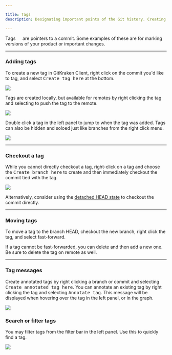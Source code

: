 ```yaml
---

title: Tags
description: Designating important points of the Git history. Creating Tags in GitKraken Client on commits is easy with the graph.

---
```


Tags <em class='context-menu'><img style='translate:rotate(180deg);height:1em;' src='/img/documentation/icons/gk-tag-icon.svg'></em> are pointers to a commit.  Some examples of these are for marking versions of your product or important changes.

***
### Adding tags

To create a new tag in GitKraken Client, right click on the commit you'd like to tag, and select <kbd>Create tag here</kbd> at the bottom.  

<img src="/img/documentation/repositories/tags/add-tag.png" srcset="/img/documentation/repositories/tags/add-tag.png" class="img-bordered img-responsive center">


Tags are created locally, but available for remotes by right clicking the tag and selecting to push the tag to the remote.

<img src="/img/documentation/repositories/tags/tag-remote.png" srcset="/img/documentation/repositories/tags/tag-remote.png" class="img-bordered img-responsive center">

Double click a tag in the left panel to jump to when the tag was added.  Tags can also be hidden and soloed just like branches from the right click menu.

<img src="/img/documentation/repositories/tags/tag-right.png" srcset="/img/documentation/repositories/tags/tag-right.png" class="img-bordered img-responsive center">

***

### Checkout a tag

While you cannot directly checkout a tag, right-click on a tag and choose the <kbd>Create branch here</kbd> to create and then immediately checkout the commit tied with the tag.

<img src="/img/documentation/repositories/tags/tag-branch.png" srcset="/img/documentation/repositories/tags/tag-branch@2x.png" class="img-bordered img-responsive center">

Alternatively, consider using the [detached HEAD state](/working-with-commits/detached-head-state/) to checkout the commit directly.

***

### Moving tags
To move a tag to the branch HEAD, checkout the new branch, right click the tag, and select fast-forward.  

If a tag cannot be fast-forwarded, you can delete and then add a new one.  Be sure to delete the tag on remote as well.

***

### Tag messages
Create annotated tags by right clicking a branch or commit and selecting <kbd>Create annotated tag here</kbd>. You can annotate an existing tag by right clicking the tag and selecting <kbd>Annotate tag</kbd>. This message will be displayed when hovering over the tag in the left panel, or in the graph.

<img src="/img/documentation/repositories/tags/tag-annotation.png" srcset="/img/documentation/repositories/tags/tag-annotation.png" class="img-bordered img-responsive center">

### Search or filter tags

You may filter tags from the filter bar in the left panel. Use this to quickly find a tag.

<img src="/img/documentation/repositories/tags/filter-tags.png" srcset="/img/documentation/repositories/tags/filter-tags@2x.png" class="img-bordered img-responsive center">